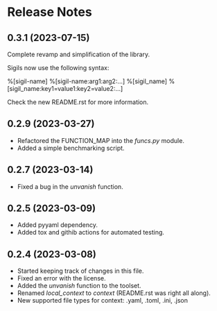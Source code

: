 Release Notes
=============

0.3.1 (2023-07-15)
-------------------

Complete revamp and simplification of the library.

Sigils now use the following syntax:

%[sigil-name]
%[sigil-name:arg1:arg2:...]
%[sigil_name]
%[sigil_name:key1=value1:key2=value2:...]

Check the new README.rst for more information.

0.2.9 (2023-03-27)
-------------------

- Refactored the FUNCTION_MAP into the *funcs.py* module.
- Added a simple benchmarking script.

0.2.7 (2023-03-14)
-------------------

- Fixed a bug in the *unvanish* function.

0.2.5 (2023-03-09)
-------------------

- Added pyyaml dependency.
- Added tox and githib actions for automated testing.

0.2.4 (2023-03-08)
-------------------

- Started keeping track of changes in this file.
- Fixed an error with the license.
- Added the *unvanish* function to the toolset.
- Renamed *local_context* to *context* (README.rst was right all along).
- New supported file types for context: .yaml, .toml, .ini, .json
